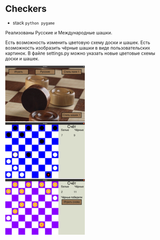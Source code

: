 # Checkers
- stack `python pygame`


Реализованы Русские и Международные шашки.

Есть возможность изменить цветовую схему доски и шашек. Есть возможность изобразить чёрные шашки в виде пользовательских картинок.
В файле settings.py можно указать новые цветовые схемы доски и шашек.

<img src="images/readme1.png" title="Меню" width="50%" height="50%" />
<img src="images/readme2.png" title="Процесс игры" width="50%" height="50%" />
<img src="images/readme3.png" title="Апельсины победили!" width="50%" height="50%" />
